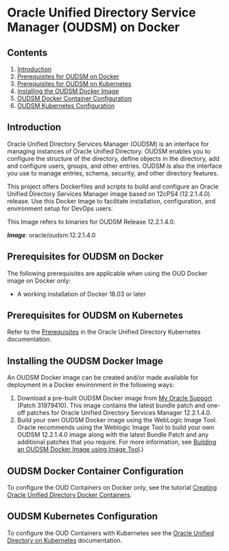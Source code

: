 Oracle Unified Directory Service Manager (OUDSM) on Docker
==========================================================

## Contents

1. [Introduction](#introduction)
2. [Prerequisites for OUDSM on Docker](#prerequisites-for-oudsm-on-docker)
3. [Prerequisites for OUDSM on Kubernetes](#prerequisites-for-oudsm-on-kubernetes)
4. [Installing the OUDSM Docker Image](#installing-the-oudsm-docker-image)
5. [OUDSM Docker Container Configuration](#oudsm-docker-container-configuration)
6. [OUDSM Kubernetes Configuration](#oudsm-kubernetes-configuration)

## Introduction

Oracle Unified Directory Services Manager (OUDSM) is an interface for managing instances of Oracle Unified Directory. OUDSM enables you to configure the structure of the directory, define objects in the directory, add and configure users, groups, and other entries. OUDSM is also the interface you use to manage entries, schema, security, and other directory features.

This project offers Dockerfiles and scripts to build and configure an Oracle Unified Directory Services Manager image based on 12cPS4 (12.2.1.4.0) release. Use this Docker Image to facilitate installation, configuration, and environment setup for DevOps users. 

This Image refers to binaries for OUDSM Release 12.2.1.4.0.

***Image***: oracle/oudsm:12.2.1.4.0

## Prerequisites for OUDSM on Docker

The following prerequisites are applicable when using the OUD Docker image on Docker only:

* A working installation of Docker 18.03 or later

## Prerequisites for OUDSM on Kubernetes

Refer to the [Prerequisites](https://oracle.github.io/fmw-kubernetes/oudsm/prerequisites) in the Oracle Unified Directory Kubernetes documentation.

## Installing the OUDSM Docker Image

An OUDSM Docker image can be created and/or made available for deployment in a Docker environment in the following ways:

1. Download a pre-built OUDSM Docker image from [My Oracle Support](https://support.oracle.com) (Patch 31979410).  This image contains the latest bundle patch and one-off patches for Oracle Unified Directory Services Manager 12.2.1.4.0.
2. Build your own OUDSM Docker image using the WebLogic Image Tool. Oracle recommends using the Weblogic Image Tool to build your own OUDSM 12.2.1.4.0 image along with the latest Bundle Patch and any additional patches that you require. For more information, see [Building an OUDSM Docker Image using Image Tool](https://github.com/oracle/docker-images/OracleUnifiedDirectorySM/imagetool/12.2.1.4.0).)

## OUDSM Docker Container Configuration

To configure the OUD Containers on Docker only, see the tutorial [Creating Oracle Unified Directory Docker Containers](https://docs-uat.us.oracle.com/en/middleware/idm/unified-directory/12.2.1.4/tutorial-oudsm-docker/).

## OUDSM Kubernetes Configuration

To configure the OUD Containers with Kubernetes see the [Oracle Unified Directory on Kubernetes](https://oracle.github.io/fmw-kubernetes/oudsm/prerequisites) documentation.
